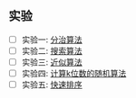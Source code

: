 ## 实验

* [ ] 实验一: [分治算法](./lab1)
* [ ] 实验二: [搜索算法](./lab2)
* [ ] 实验三: [近似算法](./lab3)
* [ ] 实验四: [计算k位数的随机算法](./lab4)
* [ ] 实验五: [快速排序](./lab5)